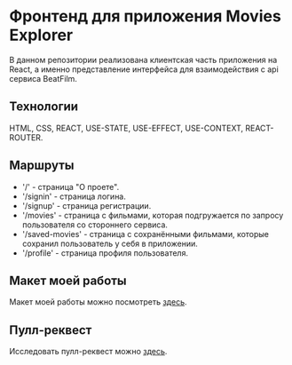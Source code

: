 # Фронтенд для приложения Movies Explorer

В данном репозитории реализована клиентская часть приложения на React, а именно представление интерфейса для взаимодействия с api сервиса BeatFilm.

## Технологии

HTML, CSS, REACT, USE-STATE, USE-EFFECT, USE-CONTEXT, REACT-ROUTER.

## Маршруты

- '/' - страница "О проете".
- '/signin' - страница логина.
- '/signup' - страница регистрации.
- '/movies' - страница с фильмами, которая подгружается по запросу пользователя со стороннего сервиса.
- '/saved-movies' - страница с сохранёнными фильмами, которые сохранил пользователь у себя в приложении.
- '/profile' - страница профиля пользователя.

## Макет моей работы

Макет моей работы можно посмотреть [здесь](https://drive.google.com/file/d/13tjtBXIIg2JR1O_z8UrM4vzmafdPaUDg/view?usp=sharing).

## Пулл-реквест

Исследовать пулл-реквест можно [здесь](https://github.com/Maks-well-88/movies-explorer-frontend/pull/2).
